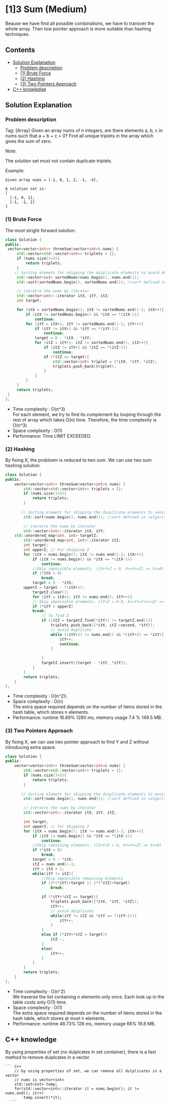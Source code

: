 # [1]3 Sum (Medium)
Beause we have find all possible combinations, we have to transver the whole array. Then tow pointer approach is more suitable than hashing techniques. 
## Contents
- [Solution Explanation](#solution-explanation)
  - [Problem description](#problem-description)
  - [(1) Brute Force](#1-brute-force) 
  - [(2) Hashing](#2-hashing)
  - [(3) Two Pointers Approach](#3-two-pointers-approach)
- [C++ knowledge](#c-knowledge)

## Solution Explanation

### Problem description
Tag: [Array]
Given an array nums of n integers, are there elements a, b, c in nums such that a + b + c = 0? Find all unique triplets in the array which gives the sum of zero.

Note:

The solution set must not contain duplicate triplets.

Example:
```
Given array nums = [-1, 0, 1, 2, -1, -4],

A solution set is:
[
  [-1, 0, 1],
  [-1, -1, 2]
]
```

 
###  (1) Brute Force 
  The most stright forward solution.
   ``` C++
class Solution {
public:
    vector<vector<int>> threeSum(vector<int>& nums) {
        std::vector<std::vector<int>> triplets = {};
        if (nums.size()<3){
            return triplets;
        }
       // Sorting elemets for skipping the duiplicate elements to avoid duiplcate result
        std::vector<int> sortedNums(nums.begin(), nums.end());
        std::sort(sortedNums.begin(), sortedNums.end()); //sort defined in <algorithm> 

        // iteratre the nums by iterator
        std::vector<int>::iterator itX, itY, itZ;
        int target;

        for (itX = sortedNums.begin(); itX != sortedNums.end()-2; itX++){
            if (itX != sortedNums.begin() && *itX == *(itX-1))
                continue;
            for (itY = itX+1; itY != sortedNums.end()-1; itY++){
                if (itY != itX+1 && *itY == *(itY-1))
                    continue;
                target = 0 - *itX - *itY;
                for (itZ = itY+1; itZ != sortedNums.end(); itZ++){
                    if (itZ != itY+1 && *itZ == *(itZ-1))
                        continue;
                    if (*itZ == target){
                        std::vector<int> triplet = {*itX, *itY, *itZ};
                        triplets.push_back(triplet); 
                    }                     
                }
            }
        }
        return triplets;
    }
};
   ```



- Time complexity : O(n^3)\
  For each element, we try to find its complement by looping through the rest of array which takes O(n) time. Therefore, the time complexity is O(n^3)
- Space complexity : O(1) 
- Performance: Time LIMIT EXCEEDED.

### (2) Hashing
By fixing X, the probloem is reduced to two sum. We can use two sum hashing solution.
  
``` C++
class Solution {
public:
    vector<vector<int>> threeSum(vector<int>& nums) {
        std::vector<std::vector<int>> triplets = {};
        if (nums.size()<3){
            return triplets;
        }
        
       // Sorting elemets for skipping the duiplicate elements to avoid duiplcate result
        std::sort(nums.begin(), nums.end()); //sort defined in <algorithm> 

        // iteratre the nums by iterator
        std::vector<int>::iterator itX, itY;
	std::unordered_map<int, int> targetZ;
        std::unordered_map<int, int>::iterator itZ;
        int target;
        int upperZ; // For skipping Z
        for (itX = nums.begin(); itX != nums.end()-2; itX++){
            if (itX != nums.begin() && *itX == *(itX-1))
                continue;
            //Skip impossible elements. ([X+Y+Z = 0, X<=Y<=Z] => X<=0)
            if (*itX > 0)
                break;
            target = 0 - *itX;
	    upperZ = target - *(itX+1);
            targetZ.clear();
            for (itY = itX+1; itY != nums.end(); itY++){
	        // Skip impossible elements. ([Y+Z = 0-X, X<=Y<=Y+1<=Z] => Y<=-X-(Y+1))
	    	if (*itY > upperZ)
		    break;
                // To find Z
                if ((itZ = targetZ.find(*itY)) != targetZ.end()){ 
                    triplets.push_back({*itX, itZ->second, *itY});  
                    // avoid duplicate
                    while ((itY+1) != nums.end() && *(itY+1) == *itY){
                        itY++;
                        continue;  
                    }
                                        
                }
                targetZ.insert({target - *itY, *itY});
            }
        }
        return triplets;
    }
};
```

- Time complexity : O(n^2)\
- Space complexity : O(n)\
  The extra space required depends on the number of items stored in the hash table, which stores n elements. 
- Performance: runtime 16.69%  1280 ms, memory usage 7.4 % 149.5 MB.
    
    

### (3) Two Pointers Approach
  By fixing X, we can use two pointer approach to find Y and Z without introducing extra space.

``` C++
class Solution {
public:
    vector<vector<int>> threeSum(vector<int>& nums) {
        std::vector<std::vector<int>> triplets = {};
        if (nums.size()<3){
            return triplets;
        }
        
       // Sorting elemets for skipping the duiplicate elements to avoid duiplcate result
        std::sort(nums.begin(), nums.end()); //sort defined in <algorithm> 

        // iteratre the nums by iterator
        std::vector<int>::iterator itX, itY, itZ;

        int target;
        int upperZ; // For skipping Z
        for (itX = nums.begin(); itX != nums.end()-2; itX++){
            if (itX != nums.begin() && *itX == *(itX-1))
                continue;
            //Skip remaining elements. ([X+Y+Z = 0, X<=Y<=Z] => X<=0)
            if (*itX > 0)
                break;
            target = 0 - *itX;
            itZ = nums.end()-1;
            itY = itX + 1;
            while(itY != itZ){
                //Skip impossible remaining elements 
                if (2*(*itY)>target || 2*(*itZ)<target)
                    break;

                if (*itY+*itZ == target){
                    triplets.push_back({*itX, *itY, *itZ});     
                    itY++;
                    // avoid duiplicate
                    while(itY != itZ && *itY == *(itY-1)){
                        itY++;
                    } 
                }
                else if (*itY+*itZ > target){
                    itZ--;
                }
                else{
                    itY++;
                }
            }
        }
        return triplets;
    }
};
```


- Time complexity : O(n^2)\
  We traverse the list containing n elements only once. Each look up in the table costs only O(1) time.
- Space complexity : O(1)\
  The extra space required depends on the number of items stored in the hash table, which stores at most n elements.
- Performance: runtime 46.73% 128 ms, memory usage 66% 19.8 MB.

## C++ knowledge
   By using properties of set (no duiplcates in set container), there is a fast method to remove duiplcates in a vector.
   
    ``` C++
        // by using properties of set, we can remove all dulplicates in a vector
        // nums is vector<int>
        std::set<int> temp;
        for(std::vector<int>::iterator it = nums.begin(); it != nums.end(); it++) 
            temp.insert(*it);
      ```

	
